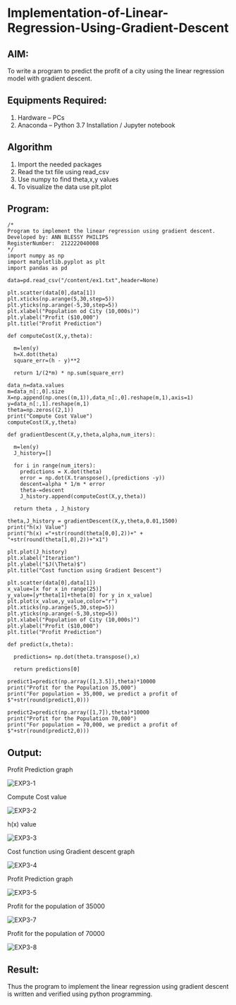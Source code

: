 # Implementation-of-Linear-Regression-Using-Gradient-Descent

## AIM:
To write a program to predict the profit of a city using the linear regression model with gradient descent.

## Equipments Required:
1. Hardware – PCs
2. Anaconda – Python 3.7 Installation / Jupyter notebook

## Algorithm
1. Import the needed packages
2. Read the txt file using read_csv
3. Use numpy to find theta,x,y values
4. To visualize the data use plt.plot 

## Program:
```
/*
Program to implement the linear regression using gradient descent.
Developed by: ANN BLESSY PHILIPS
RegisterNumber:  212222040008
*/
import numpy as np
import matplotlib.pyplot as plt
import pandas as pd

data=pd.read_csv("/content/ex1.txt",header=None)

plt.scatter(data[0],data[1])
plt.xticks(np.arange(5,30,step=5))
plt.yticks(np.arange(-5,30,step=5))
plt.xlabel("Population od City (10,000s)")
plt.ylabel("Profit ($10,000")
plt.title("Profit Prediction")

def computeCost(X,y,theta):
  
  m=len(y)
  h=X.dot(theta)
  square_err=(h - y)**2
  
  return 1/(2*m) * np.sum(square_err)
  
data_n=data.values
m=data_n[:,0].size
X=np.append(np.ones((m,1)),data_n[:,0].reshape(m,1),axis=1)
y=data_n[:,1].reshape(m,1)
theta=np.zeros((2,1))
print("Compute Cost Value")
computeCost(X,y,theta)

def gradientDescent(X,y,theta,alpha,num_iters):

  m=len(y)
  J_history=[]

  for i in range(num_iters):
    predictions = X.dot(theta) 
    error = np.dot(X.transpose(),(predictions -y))
    descent=alpha * 1/m * error
    theta-=descent
    J_history.append(computeCost(X,y,theta))

  return theta , J_history
 
theta,J_history = gradientDescent(X,y,theta,0.01,1500)
print("h(x) Value")
print("h(x) ="+str(round(theta[0,0],2))+" + "+str(round(theta[1,0],2))+"x1")

plt.plot(J_history)
plt.xlabel("Iteration")
plt.ylabel("$J(\Theta)$")
plt.title("Cost function using Gradient Descent")

plt.scatter(data[0],data[1])
x_value=[x for x in range(25)]
y_value=[y*theta[1]+theta[0] for y in x_value]
plt.plot(x_value,y_value,color="r")
plt.xticks(np.arange(5,30,step=5))
plt.yticks(np.arange(-5,30,step=5))
plt.xlabel("Population of City (10,000s)")
plt.ylabel("Profit ($10,000")
plt.title("Profit Prediction")

def predict(x,theta):

  predictions= np.dot(theta.transpose(),x)

  return predictions[0]
 
predict1=predict(np.array([1,3.5]),theta)*10000
print("Profit for the Population 35,000")
print("For population = 35,000, we predict a profit of $"+str(round(predict1,0)))

predict2=predict(np.array([1,7]),theta)*10000
print("Profit for the Population 70,000")
print("For population = 70,000, we predict a profit of $"+str(round(predict2,0)))
```

## Output:

Profit Prediction graph

![EXP3-1](https://github.com/AnnBlessy/Implementation-of-Linear-Regression-Using-Gradient-Descent/assets/119477835/842352d8-933d-4440-82ad-7cb9021676d7)

Compute Cost value

![EXP3-2](https://github.com/AnnBlessy/Implementation-of-Linear-Regression-Using-Gradient-Descent/assets/119477835/ea631b45-5905-4e32-a2f2-5038df301277)

h(x) value

![EXP3-3](https://github.com/AnnBlessy/Implementation-of-Linear-Regression-Using-Gradient-Descent/assets/119477835/a6355f1a-73f9-4a23-b2d2-268600f52b65)

Cost function using Gradient descent graph

![EXP3-4](https://github.com/AnnBlessy/Implementation-of-Linear-Regression-Using-Gradient-Descent/assets/119477835/9965d247-e8f6-4269-b0d5-c9fa362b2eb0)

Profit Prediction graph

![EXP3-5](https://github.com/AnnBlessy/Implementation-of-Linear-Regression-Using-Gradient-Descent/assets/119477835/a3f442ac-4285-44a8-962c-7f18b1a099f3)

Profit for the population of 35000

![EXP3-7](https://github.com/AnnBlessy/Implementation-of-Linear-Regression-Using-Gradient-Descent/assets/119477835/1c626390-aa3d-422c-afe8-e9819543e202)

Profit for the population of 70000

![EXP3-8](https://github.com/AnnBlessy/Implementation-of-Linear-Regression-Using-Gradient-Descent/assets/119477835/c0fb798f-74a5-4ffb-9fb4-47256bba91db)



## Result:
Thus the program to implement the linear regression using gradient descent is written and verified using python programming.
